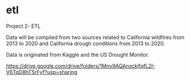 # etl
Project 2- ETL

Data will be compiled from two sources related to California wildfires from 2013 to 2020 and California drough conditions from 2013 to 2020. 

Data is originated from Kaggle and the US Drought Monitor.

https://drive.google.com/drive/folders/1Mnv9AQAnsckjfqfL2I-V6TqD8hTSrFyf?usp=sharing
